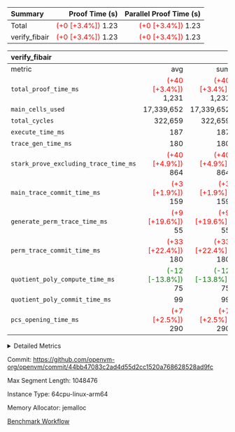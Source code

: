 | Summary | Proof Time (s) | Parallel Proof Time (s) |
|:---|---:|---:|
| Total | <span style='color: red'>(+0 [+3.4%])</span> 1.23 | <span style='color: red'>(+0 [+3.4%])</span> 1.23 |
| verify_fibair | <span style='color: red'>(+0 [+3.4%])</span> 1.23 | <span style='color: red'>(+0 [+3.4%])</span> 1.23 |


| verify_fibair |||||
|:---|---:|---:|---:|---:|
|metric|avg|sum|max|min|
| `total_proof_time_ms ` | <span style='color: red'>(+40 [+3.4%])</span> 1,231 | <span style='color: red'>(+40 [+3.4%])</span> 1,231 | <span style='color: red'>(+40 [+3.4%])</span> 1,231 | <span style='color: red'>(+40 [+3.4%])</span> 1,231 |
| `main_cells_used     ` |  17,339,652 |  17,339,652 |  17,339,652 |  17,339,652 |
| `total_cycles        ` |  322,659 |  322,659 |  322,659 |  322,659 |
| `execute_time_ms     ` |  187 |  187 |  187 |  187 |
| `trace_gen_time_ms   ` |  180 |  180 |  180 |  180 |
| `stark_prove_excluding_trace_time_ms` | <span style='color: red'>(+40 [+4.9%])</span> 864 | <span style='color: red'>(+40 [+4.9%])</span> 864 | <span style='color: red'>(+40 [+4.9%])</span> 864 | <span style='color: red'>(+40 [+4.9%])</span> 864 |
| `main_trace_commit_time_ms` | <span style='color: red'>(+3 [+1.9%])</span> 159 | <span style='color: red'>(+3 [+1.9%])</span> 159 | <span style='color: red'>(+3 [+1.9%])</span> 159 | <span style='color: red'>(+3 [+1.9%])</span> 159 |
| `generate_perm_trace_time_ms` | <span style='color: red'>(+9 [+19.6%])</span> 55 | <span style='color: red'>(+9 [+19.6%])</span> 55 | <span style='color: red'>(+9 [+19.6%])</span> 55 | <span style='color: red'>(+9 [+19.6%])</span> 55 |
| `perm_trace_commit_time_ms` | <span style='color: red'>(+33 [+22.4%])</span> 180 | <span style='color: red'>(+33 [+22.4%])</span> 180 | <span style='color: red'>(+33 [+22.4%])</span> 180 | <span style='color: red'>(+33 [+22.4%])</span> 180 |
| `quotient_poly_compute_time_ms` | <span style='color: green'>(-12 [-13.8%])</span> 75 | <span style='color: green'>(-12 [-13.8%])</span> 75 | <span style='color: green'>(-12 [-13.8%])</span> 75 | <span style='color: green'>(-12 [-13.8%])</span> 75 |
| `quotient_poly_commit_time_ms` |  99 |  99 |  99 |  99 |
| `pcs_opening_time_ms ` | <span style='color: red'>(+7 [+2.5%])</span> 290 | <span style='color: red'>(+7 [+2.5%])</span> 290 | <span style='color: red'>(+7 [+2.5%])</span> 290 | <span style='color: red'>(+7 [+2.5%])</span> 290 |



<details>
<summary>Detailed Metrics</summary>

|  | verify_program_compile_ms | total_cells | stark_prove_excluding_trace_time_ms | quotient_poly_compute_time_ms | quotient_poly_commit_time_ms | perm_trace_commit_time_ms | pcs_opening_time_ms | main_trace_commit_time_ms |
| --- | --- | --- | --- | --- | --- | --- | --- |
|  | 7 | 65,536 | 36 | 1 | 6 | 0 | 20 | 8 | 

| air_name | rows | quotient_deg | main_cols | interactions | constraints | cells |
| --- | --- | --- | --- | --- | --- | --- |
| AccessAdapterAir<2> |  | 2 |  | 5 | 12 |  | 
| AccessAdapterAir<4> |  | 2 |  | 5 | 12 |  | 
| AccessAdapterAir<8> |  | 2 |  | 5 | 12 |  | 
| FibonacciAir | 32,768 | 1 | 2 |  | 5 | 65,536 | 
| FriReducedOpeningAir |  | 2 |  | 39 | 71 |  | 
| JalRangeCheckAir |  | 2 |  | 9 | 14 |  | 
| NativePoseidon2Air<BabyBearParameters>, 1> |  | 2 |  | 136 | 572 |  | 
| PhantomAir |  | 2 |  | 3 | 5 |  | 
| ProgramAir |  | 1 |  | 1 | 4 |  | 
| VariableRangeCheckerAir |  | 1 |  | 1 | 4 |  | 
| VmAirWrapper<AluNativeAdapterAir, FieldArithmeticCoreAir> |  | 2 |  | 15 | 27 |  | 
| VmAirWrapper<BranchNativeAdapterAir, BranchEqualCoreAir<1> |  | 2 |  | 11 | 25 |  | 
| VmAirWrapper<NativeAdapterAir<2, 0>, PublicValuesCoreAir> |  | 2 |  | 11 | 29 |  | 
| VmAirWrapper<NativeLoadStoreAdapterAir<1>, NativeLoadStoreCoreAir<1> |  | 2 |  | 15 | 20 |  | 
| VmAirWrapper<NativeLoadStoreAdapterAir<4>, NativeLoadStoreCoreAir<4> |  | 2 |  | 15 | 20 |  | 
| VmAirWrapper<NativeVectorizedAdapterAir<4>, FieldExtensionCoreAir> |  | 2 |  | 15 | 27 |  | 
| VmConnectorAir |  | 2 |  | 5 | 11 |  | 
| VolatileBoundaryAir |  | 2 |  | 7 | 19 |  | 

| group | trace_gen_time_ms | total_proof_time_ms | total_cycles | total_cells | stark_prove_excluding_trace_time_ms | quotient_poly_compute_time_ms | quotient_poly_commit_time_ms | perm_trace_commit_time_ms | pcs_opening_time_ms | main_trace_commit_time_ms | main_cells_used | generate_perm_trace_time_ms | fri.log_blowup | execute_time_ms |
| --- | --- | --- | --- | --- | --- | --- | --- | --- | --- | --- | --- | --- | --- | --- |
| verify_fibair | 180 | 1,231 | 322,659 | 62,474,410 | 864 | 75 | 99 | 180 | 290 | 159 | 17,339,652 | 55 | 1 | 187 | 

| group | air_name | rows | prep_cols | perm_cols | main_cols | cells |
| --- | --- | --- | --- | --- | --- | --- |
| verify_fibair | AccessAdapterAir<2> | 131,072 |  | 16 | 11 | 3,538,944 | 
| verify_fibair | AccessAdapterAir<4> | 65,536 |  | 16 | 13 | 1,900,544 | 
| verify_fibair | AccessAdapterAir<8> | 128 |  | 16 | 17 | 4,224 | 
| verify_fibair | FriReducedOpeningAir | 2,048 |  | 84 | 27 | 227,328 | 
| verify_fibair | JalRangeCheckAir | 32,768 |  | 28 | 12 | 1,310,720 | 
| verify_fibair | NativePoseidon2Air<BabyBearParameters>, 1> | 32,768 |  | 312 | 398 | 23,265,280 | 
| verify_fibair | PhantomAir | 16,384 |  | 12 | 6 | 294,912 | 
| verify_fibair | ProgramAir | 8,192 |  | 8 | 10 | 147,456 | 
| verify_fibair | VariableRangeCheckerAir | 262,144 | 2 | 8 | 1 | 2,359,296 | 
| verify_fibair | VmAirWrapper<AluNativeAdapterAir, FieldArithmeticCoreAir> | 262,144 |  | 36 | 29 | 17,039,360 | 
| verify_fibair | VmAirWrapper<BranchNativeAdapterAir, BranchEqualCoreAir<1> | 32,768 |  | 28 | 23 | 1,671,168 | 
| verify_fibair | VmAirWrapper<NativeLoadStoreAdapterAir<1>, NativeLoadStoreCoreAir<1> | 65,536 |  | 40 | 21 | 3,997,696 | 
| verify_fibair | VmAirWrapper<NativeLoadStoreAdapterAir<4>, NativeLoadStoreCoreAir<4> | 32,768 |  | 40 | 27 | 2,195,456 | 
| verify_fibair | VmAirWrapper<NativeVectorizedAdapterAir<4>, FieldExtensionCoreAir> | 32,768 |  | 36 | 38 | 2,424,832 | 
| verify_fibair | VmConnectorAir | 2 | 1 | 16 | 5 | 42 | 
| verify_fibair | VolatileBoundaryAir | 65,536 |  | 20 | 12 | 2,097,152 | 

| group | trace_height_constraint | weighted_sum | threshold |
| --- | --- | --- | --- |
| verify_fibair | 0 | 1,085,444 | 2,013,265,921 | 
| verify_fibair | 1 | 5,411,200 | 2,013,265,921 | 
| verify_fibair | 2 | 542,722 | 2,013,265,921 | 
| verify_fibair | 3 | 5,476,612 | 2,013,265,921 | 
| verify_fibair | 4 | 65,536 | 2,013,265,921 | 
| verify_fibair | 5 | 12,851,850 | 2,013,265,921 | 

| trace_height_constraint | threshold |
| --- | --- |
| 0 | 2,013,265,921 | 

</details>


Commit: https://github.com/openvm-org/openvm/commit/44bb47083c2ad4d55d2cc1520a768628528ad9fc

Max Segment Length: 1048476

Instance Type: 64cpu-linux-arm64

Memory Allocator: jemalloc

[Benchmark Workflow](https://github.com/openvm-org/openvm/actions/runs/15930615043)

